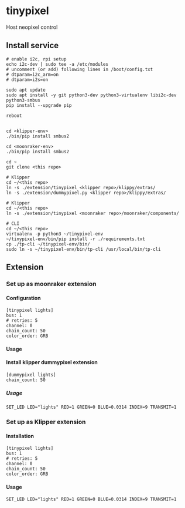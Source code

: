# tinypixel

Host neopixel control


## Install service
```shell
# enable i2c, rpi setup
echo i2c-dev | sudo tee -a /etc/modules
# uncomment (or add) following lines in /boot/config.txt
# dtparam=i2c_arm=on
# dtparam=i2s=on 

sudo apt update
sudo apt install -y git python3-dev python3-virtualenv libi2c-dev python3-smbus
pip install --upgrade pip

reboot


cd <klipper-env>
./bin/pip install smbus2

cd <moonraker-env>
./bin/pip install smbus2

cd ~
git clone <this repo>

# Klipper
cd ~/<this repo>
ln -s ./extension/tinypixel <klipper repo>/klippy/extras/
ln -s ./extension/dummypixel.py <klipper repo>/klippy/extras/

# Klipper
cd ~/<this repo>
ln -s ./extension/tinypixel <moonraker repo>/moonraker/components/

# CLI
cd ~/<this repo>
virtualenv -p python3 ~/tinypixel-env
~/tinypixel-env/bin/pip install -r ./requirements.txt
cp ./tp-cli ~/tinypixel-env/bin/
sudo ln -s ~/tinypixel-env/bin/tp-cli /usr/local/bin/tp-cli
```

## Extension

### Set up as moonraker extension

#### Configuration

```
[tinypixel lights]
bus: 1
# retries: 5
channel: 0
chain_count: 50
color_order: GRB
```

#### Usage

#### Install klipper dummypixel extension
```
[dummypixel lights]
chain_count: 50
```

##### Usage
```
SET_LED LED="lights" RED=1 GREEN=0 BLUE=0.0314 INDEX=9 TRANSMIT=1
```

### Set up as Klipper extension

#### Installation
```
[tinypixel lights]
bus: 1
# retries: 5
channel: 0
chain_count: 50
color_order: GRB
```

#### Usage
```
SET_LED LED="lights" RED=1 GREEN=0 BLUE=0.0314 INDEX=9 TRANSMIT=1
```